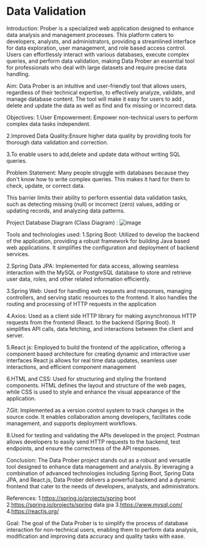 # Data Validation

Introduction: 
Prober is a specialized web application designed to enhance data analysis and management processes. 
This platform caters to developers, analysts, and administrators, providing a streamlined interface for data exploration,
user management, and role based access control. Users can effortlessly interact with various databases, execute
complex queries, and perform data validation, making Data Prober an essential tool for professionals who deal
with large datasets and require precise data handling.

Aim: 
Data Prober is an intuitive and user-friendly tool that allows users, regardless of their technical expertise,
to effectively analyze, validate, and manage database content. The tool will make it easy for users to add , delete 
and update the data as well as find and fix missing or incorrect data.

Objectives: 
1.User Empowerment:
Empower non-technical users to perform complex data tasks independent.

2.Improved Data Quality:Ensure higher data quality by providing tools for thorough data validation and correction.

3.To enable users to add,delete and update data without writing SQL queries.

Problem Statement:
Many people struggle with databases because they don't know how to write complex queries. 
This makes it hard for them to check, update, or correct data. 

This barrier limits their ability to perform essential data validation tasks, such as detecting
missing (null) or incorrect (zero) values, adding or updating records, and analyzing data patterns.

Project Database Diagram (Class Diagram) :
![image](https://github.com/user-attachments/assets/254b2f8c-e78f-48a2-a762-40ca72ee2ce4)


Tools and technologies used:
1.Spring Boot: Utilized to develop the backend of the application, providing a robust framework for building
Java based web applications. It simplifies the configuration and deployment of backend services.

2.Spring Data JPA: Implemented for data access, allowing seamless interaction with the MySQL or
PostgreSQL database to store and retrieve user data, roles, and other related information efficiently.

3.Spring Web: Used for handling web requests and responses, managing controllers, and serving static
resources to the frontend. It also handles the routing and processing of HTTP requests in the application

4.Axios: Used as a client side HTTP library for making asynchronous HTTP requests from the frontend
(React. to the backend (Spring Boot). It simplifies API calls, data fetching, and interactions between the
client and server.

5.React js: Employed to build the frontend of the application, offering a component based architecture for
creating dynamic and interactive user interfaces React js allows for real time data updates, seamless user
interactions, and efficient component management

6.HTML and CSS: Used for structuring and styling the frontend components. HTML defines the layout and
structure of the web pages, while CSS is used to style and enhance the visual appearance of the application.

7.Git: Implemented as a version control system to track changes in the source code. It enables collaboration
among developers, facilitates code management, and supports deployment workflows.

8.Used for testing and validating the APIs developed in the project. Postman allows developers to
easily send HTTP requests to the backend, test endpoints, and ensure the correctness of the API responses.

Conclusion: 
The Data Prober project stands out as a robust and versatile tool designed to enhance data
management and analysis. By leveraging a combination of advanced technologies including Spring Boot, Spring
Data JPA, and React.js, Data Prober delivers a powerful backend and a dynamic frontend that cater to the needs
of developers, analysts, and administrators.

References:
1.https://spring.io/projects/spring boot
2.https://spring.io/projects/spring data jpa
3.https://www.mysql.com/
4.https://reactjs.org/

Goal:
The goal of the Data Prober is to simplify the process of database interaction for non-technical users, enabling 
them to perform data analysis, modification and improving data accuracy and quality tasks with ease. 





